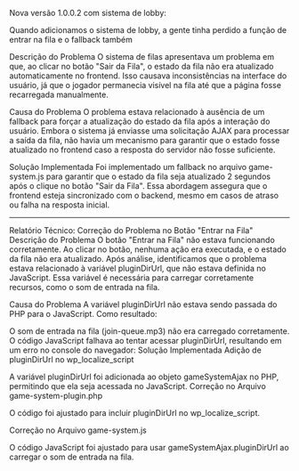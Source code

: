 Nova versão 1.0.0.2 com sistema de lobby:

Quando adicionamos o sistema de lobby, a gente tinha perdido a função de entrar na fila e o fallback também

Descrição do Problema
O sistema de filas apresentava um problema em que, ao clicar no botão "Sair da Fila", o estado da fila não 
era atualizado automaticamente no frontend. Isso causava inconsistências na interface do usuário, já que o 
jogador permanecia visível na fila até que a página fosse recarregada manualmente.

Causa do Problema
O problema estava relacionado à ausência de um fallback para forçar a atualização do estado da fila após 
a interação do usuário. Embora o sistema já enviasse uma solicitação AJAX para processar a saída da fila, 
não havia um mecanismo para garantir que o estado fosse atualizado no frontend caso a resposta do servidor 
não fosse suficiente.

Solução Implementada
Foi implementado um fallback no arquivo game-system.js para garantir que o estado da fila seja atualizado 
2 segundos após o clique no botão "Sair da Fila". Essa abordagem assegura que o frontend esteja sincronizado 
com o backend, mesmo em casos de atraso ou falha na resposta inicial.

----------------------------------------------------------------------------------------------------------------
Relatório Técnico: Correção do Problema no Botão "Entrar na Fila"
Descrição do Problema
O botão "Entrar na Fila" não estava funcionando corretamente. Ao clicar no botão, nenhuma ação era executada, 
e o estado da fila não era atualizado. Após análise, identificamos que o problema estava relacionado à variável 
pluginDirUrl, que não estava definida no JavaScript. Essa variável é necessária para carregar corretamente 
recursos, como o som de entrada na fila.

Causa do Problema
A variável pluginDirUrl não estava sendo passada do PHP para o JavaScript. Como resultado:

O som de entrada na fila (join-queue.mp3) não era carregado corretamente.
O código JavaScript falhava ao tentar acessar pluginDirUrl, resultando em um erro no console do navegador:
Solução Implementada
Adição de pluginDirUrl no wp_localize_script

A variável pluginDirUrl foi adicionada ao objeto gameSystemAjax no PHP, permitindo que ela seja acessada no 
JavaScript.
Correção no Arquivo game-system-plugin.php

O código foi ajustado para incluir pluginDirUrl no wp_localize_script.

Correção no Arquivo game-system.js

O código JavaScript foi ajustado para usar gameSystemAjax.pluginDirUrl ao carregar o som de entrada na fila.
